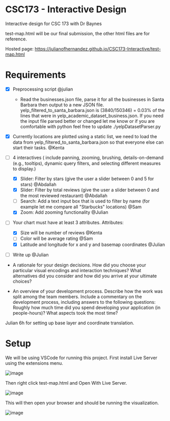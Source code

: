 # CSC173 - Interactive Design
Interactive design for CSC 173 with Dr Baynes

test-map.html will be our final submission, the other html files are for reference.

Hosted page: https://julianofhernandez.github.io/CSC173-Interactive/test-map.html


# Requirements
- [x] Preprocessing script @julian
  - Read the businesses.json file, parse it for all the businesses in Santa Barbara then output to a new JSON file. yelp_filtered_to_santa_barbara.json is (3840/150346) = 0.03% of the lines that were in yelp_academic_dataset_business.json. If you need the input file parsed better or changed let me know or if you are comfortable with python feel free to update ./yelpDatasetParser.py
- [x] Currently locations are plotted using a static list, we need to load the data from yelp_filtered_to_santa_barbara.json so that everyone else can start their tasks. @Kenta

- [ ] 4 interactives ( include panning, zooming, brushing, details-on-demand (e.g., tooltips), dynamic query filters, and selecting different measures to display.)
  - [x] Slider: Filter by stars (give the user a slider between 0 and 5 for stars) @Abdallah
  - [x] Slider: Filter by total reviews (give the user a slider between 0 and the most reviewed restaurant) @Abdallah
  - [ ] Search: Add a text input box that is used to filter by name (for example let me compare all "Starbucks" locations) @Sam
  - [x] Zoom: Add zooming functionality @Julian
  
- [ ] Your chart must have at least 3 attributes. Attributes: 
  - [x] Size will be number of reviews @Kenta
  - [ ] Color will be average rating @Sam
  - [x] Latitude and longitude for x and y and basemap coordinates @Julian

 - [ ] Write up @Julian
  - A rationale for your design decisions. How did you choose your particular visual encodings and interaction techniques? What alternatives did you consider and how did you arrive at your ultimate choices?
  
  
  
  - An overview of your development process. Describe how the work was split among the team members. Include a commentary on the development process, including answers to the following questions: Roughly how much time did you spend developing your application (in people-hours)? What aspects took the most time?

Julian 6h for setting up base layer and coordinate translation.


# Setup

We will be using VSCode for running this project. First install Live Server using the extensions menu.

![image](https://user-images.githubusercontent.com/39971693/199818995-d84bfa44-e474-4a0e-a5e8-15cd93e22698.png)

Then right click test-map.html and Open With Live Server.

![image](https://user-images.githubusercontent.com/39971693/199819047-b473269a-d26f-4428-8123-84c70a8fb964.png)
 
 This will then open your browser and should be running the visualization.
 
![image](https://user-images.githubusercontent.com/39971693/200206211-94389134-208c-4e0f-954d-0b129a074a7d.png)

